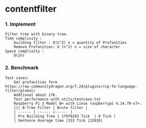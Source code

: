 # contentfilter
### 1. Implement
    Filter tree with binary tree.
    Time complixity :
        building filter : O(n^2) n = quantity of Profanities
        Remove Profanities: O (n^2) n = size of character
    Space complixity :
        O(2n) 
### 2. Benchmark
    Test cases:
        Get profanities form https://raw.communitydragon.org/7.24/plugins/rcp-fe-language-filter/global/
        Addtional about 17K.
        Test performance with utils/testcase.txt  
        Raspberry Pi 3 Model B+ with Linux raspberrypi 4.14.79-v7+.
        ||| B-Tree Filter | Brute filter |
        | ------ | ------ |------ |
        | Pre Building Tree | 17970283 Tick  | 0 Tick |
        | Sentence Average time |153 Tick |22010|

